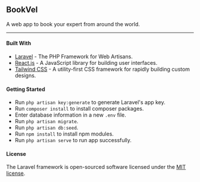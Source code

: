 ## BookVel
A web app to book your expert from around the world.

***

#### Built With

- [Laravel](https://www.laravel.com) - The PHP Framework for Web Artisans.
- [React.js](https://reactjs.org) - A JavaScript library for building user interfaces.
- [Tailwind CSS](https://tailwindcss.com) - A utility-first CSS framework for rapidly building custom designs.

#### Getting Started

- Run `php artisan key:generate` to generate Laravel's app key.
- Run `composer install` to install composer packages.
- Enter database information in a new `.env` file.
- Run `php artisan migrate`.
- Run `php artisan db:seed`.
- Run `npm install` to install npm modules.
- Run `php artisan serve` to run app successfully.


#### License

The Laravel framework is open-sourced software licensed under the [MIT license](https://opensource.org/licenses/MIT).

